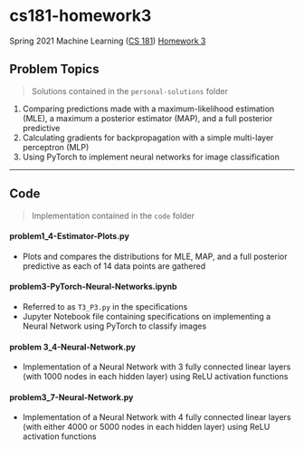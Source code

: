 # cs181-homework3
 Spring 2021 Machine Learning ([CS 181](https://harvard-ml-courses.github.io/cs181-web-2021/)) [Homework 3](https://github.com/harvard-ml-courses/cs181-s21-homeworks/tree/main/hw3)

## Problem Topics

> Solutions contained in the `personal-solutions` folder

1. Comparing predictions made with a maximum-likelihood estimation (MLE), a maximum a posterior estimator (MAP), and a full posterior predictive
2. Calculating gradients for backpropagation with a simple multi-layer perceptron (MLP)
3. Using PyTorch to implement neural networks for image classification

---

## Code

> Implementation contained in the `code` folder

#### problem1_4-Estimator-Plots.py

- Plots and compares the distributions for MLE, MAP, and a full posterior predictive as each of 14 data points are gathered

#### problem3-PyTorch-Neural-Networks.ipynb

- Referred to as `T3_P3.py` in the specifications
- Jupyter Notebook file containing specifications on implementing a Neural Network using PyTorch to classify images

#### problem 3_4-Neural-Network.py

- Implementation of a Neural Network with 3 fully connected linear layers (with 1000 nodes in each hidden layer) using ReLU activation functions

#### problem3_7-Neural-Network.py

- Implementation of a Neural Network with 4 fully connected linear layers (with either 4000 or 5000 nodes in each hidden layer) using ReLU activation functions
